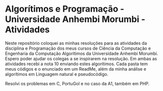 # Algorítimos e Programação - Universidade Anhembi Morumbi - Atividades

Neste repositório coloquei as minhas resoluções para as atividades da disciplina  e Programação dos meus cursos de Ciência da Computação e Engenharia da Computação Algorítimos da Universidade Anhembi Morumbi. Espero poder ajudar os colegas a se inspirarem na resolução. Em ambas as atividades recebi a nota 10 enviando estes algorítimos. Cada pasta tem meus códigos e o enunciado em um ReadMe, além da minha análise e algorítimos em Linguagem natural e pseudocódigo.

Resolvi os problemas em C, PortuGol e no caso da A1, também em PHP.